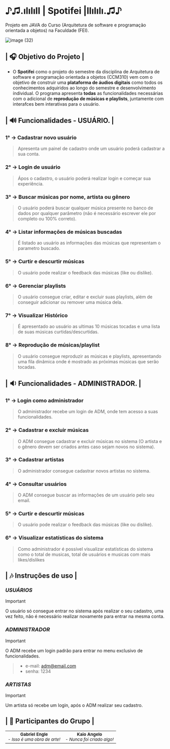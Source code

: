 # ♪♫.ılılıll | Spotifei |llılılı.♫♪
Projeto em JAVA do Curso (Arquitetura de software e programação orientada a objetos) na Faculdade (FEI).

![image (32)](https://github.com/user-attachments/assets/a15f001d-649c-4b5f-887b-05c0449ff9f4)

## | 🎧 Objetivo do Projeto | 
- O <b>Spotifei</b> como o projeto do semestre da disciplina de Arquitetura de software e programação orientada a objetos (CCM310) vem com o objetivo de construir uma <b>plataforma de áudios digitais</b> como todos os conhecimentos adquiridos ao longo do semestre e desenvolvimento índividual. O programa apresenta <b>todas</b> as funcionalidades necessárias com o adicional de <b>reprodução de músicas e playlists</b>, juntamente com interafces bem interativas para o usuário.

## | 🔊 Funcionalidades - USUÁRIO. |
### 1° -> Cadastrar novo usuário
  > Apresenta um painel de cadastro onde um usuário poderá cadastrar a sua conta.
### 2° -> Login de usuário
  > Ápos o cadastro, o usuário poderá realizar login e começar sua experiência.
### 3° -> Buscar músicas por nome, artista ou gênero
  > O usuário poderá buscar qualquer música presente no banco de dados por qualquer parâmetro (não é necessário escrever ele por completo ou 100% correto).
### 4° -> Listar informações de músicas buscadas
  > É listado ao usuário as informações das músicas que representam o parametro buscado.
### 5° -> Curtir e descurtir músicas
  > O usuário pode realizar o feedback das músicas (like ou dislike).
### 6° -> Gerenciar playlists
  > O usuário consegue criar, editar e excluir suas playlists, além de conseguir adicionar ou remover uma música dela.
### 7° -> Visualizar Histórico
  > É apresentado ao usuário as ultimas 10 músicas tocadas e uma lista de suas músicas curtidas/descurtidas.
### 8° -> Reprodução de músicas/playlist
  > O usuário consegue reproduzir as músicas e playlists, apresentando uma fila dinâmica onde é mostrado as próximas músicas que serão tocadas.

## | 🔉 Funcionalidades - ADMINISTRADOR. |
### 1° -> Login como administrador
  > O administrador recebe um login de ADM, onde tem acesso a suas funcionalidades.
### 2° -> Cadastrar e excluir músicas
  > O ADM consegue cadastrar e excluir músicas no sistema (O artista e o gênero devem ser criados antes caso sejam novos no sistema). 
### 3° ->  Cadastrar artistas
  > O administrador consegue cadastrar novos artistas no sistema.
### 4° ->  Consultar usuários
  > O ADM consegue buscar as informações de um usuário pelo seu email.
### 5° -> Curtir e descurtir músicas
  > O usuário pode realizar o feedback das músicas (like ou dislike).
### 6° -> Visualizar estatísticas do sistema
  > Como administrador é possível visualizar estatísticas do sistema como o total de musicas, total de usuários e musicas com mais likes/dislikes

## | 🎶 Instruções de uso |

### *USUÁRIOS*
  > [!IMPORTANT]
  > O usuário só consegue entrar no sistema após realizar o seu cadastro, uma vez feito, não é necessário realizar novamente para entrar na mesma conta.

### *ADMINISTRADOR*
  > [!IMPORTANT]
  > O ADM recebe um login padrão para entrar no menu exclusivo de funcionalidades.
  >>  - e-mail: adm@email.com
  >>  - senha: 1234

### *ARTISTAS*                
> [!IMPORTANT]
> Um artista só recebe um login, após o ADM realizar seu cadastro.

## | 🤝 Participantes do Grupo |
<table>
    <td align = "center">
        <sub>
          <b>Gabriel Engle</b>
          <br>
          <cite>- Isso é uma obra de arte! </cite>
        </sub>
    </td>
    <td align="center">
        <sub>
          <b>Kaio Angelo</b>
          <br>
          <cite>- Nunca foi criado algo! </cite>
        </sub>
    </td>
</table>
